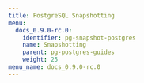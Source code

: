 ```yaml
---
title: PostgreSQL Snapshotting
menu:
  docs_0.9.0-rc.0:
    identifier: pg-snapshot-postgres
    name: Snapshotting
    parent: pg-postgres-guides
    weight: 25
menu_name: docs_0.9.0-rc.0
---
```

